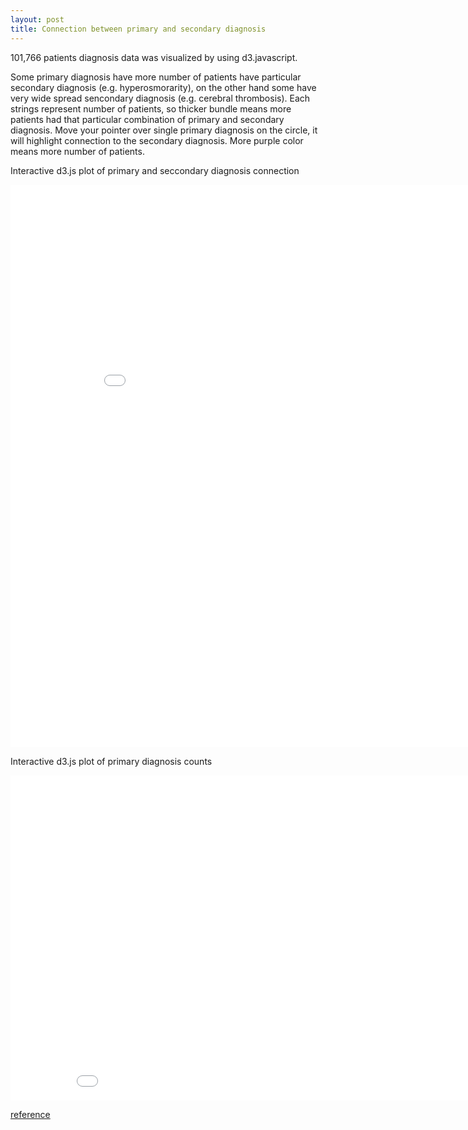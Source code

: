 ```yaml
---
layout: post
title: Connection between primary and secondary diagnosis
---
```


101,766 patients diagnosis data was visualized by using d3.javascript.

Some primary diagnosis have more number of patients have particular secondary diagnosis (e.g. hyperosmorarity), on the other hand some have very wide spread sencondary diagnosis (e.g. cerebral thrombosis). Each strings represent number of patients, so thicker bundle means more patients had that particular combination of primary and secondary diagnosis. Move your pointer over single primary diagnosis on the circle, it will highlight connection to the secondary diagnosis. More purple color means more number of patients.

Interactive d3.js plot of primary and seccondary diagnosis connection

<iframe src="{{'/assets/html_plots/diag_bundle_all.html' | prepend: site.baseurl }}" width="900" height="900" frameborder="0"></iframe>


Interactive d3.js plot of primary diagnosis counts

<iframe src="{{'/assets/html_plots/diag_bundle_all.html' | prepend: site.baseurl }}" width="900" height="520" frameborder="0"></iframe>


[reference](http://bl.ocks.org/mbostock/4062006)